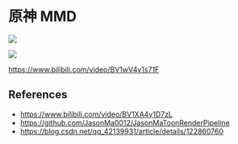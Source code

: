 # 原神 MMD

![](./Results/demo1.gif)

![](./Results/demo0.gif)

https://www.bilibili.com/video/BV1wV4y1s71F

## References

- https://www.bilibili.com/video/BV1XA4y1D7zL
- https://github.com/JasonMa0012/JasonMaToonRenderPipeline
- https://blog.csdn.net/qq_42139931/article/details/122860760